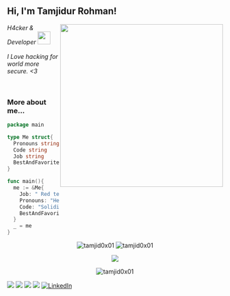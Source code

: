 <h2> Hi, I'm Tamjidur Rohman!</h2>
<img align='right' src="https://github-readme-stats.vercel.app/api?username=tamjid0x01&show_icons=true&theme=radical" width="380">
<p><em>  H4cker & Developer  <img src="https://media.giphy.com/media/WUlplcMpOCEmTGBtBW/giphy.gif" width="30"><br><br>
   I Love hacking for world more secure. <3
  </em></p>

<br>


### More about me...
```go
package main

type Me struct{
  Pronouns string
  Code string
  Job string
  BestAndFavoriteSkill string
}

func main(){
  me := &Me{
    Job: " Red team that aims for a purple team.",
    Pronouns: "He/Him",
    Code: "Solidity, Go and Python and Everythings",
    BestAndFavoriteSkill: "Smart contract Security, Web Hacking :D"
  }
  _ = me
}
```

   
   <p align="center">
<img src="https://komarev.com/ghpvc/?username=tamjid0x01&label=Views&color=lightgrey&style=flat-square" alt="tamjid0x01" /> 
 <img src="https://github-profile-trophy.vercel.app/?username=tamjid0x01&theme=flat" alt="tamjid0x01" />
</p>

<p align="center">

<a href="https://github.com/anuraghazra/github-readme-stats">
  <img align="center" src="https://github-readme-stats.vercel.app/api/top-langs/?username=tamjid0x01&layout=compact&langs_count=8&theme=omni&hide_border=true" />
</a>
</p>
<p align="center">
<img align="center" src="https://github-readme-streak-stats.herokuapp.com/?user=tamjid0x01&theme=omni&hide_border=true" alt="tamjid0x01" />
</p>


[![](https://img.shields.io/twitter/follow/tamjid0x01?color=gray&logo=twitter&label=%40tamjid0x01&style=flat)](https://twitter.com/tamjid0x01)
[![](https://img.shields.io/github/followers/tamjid0x01?color=gray&label=%40tamjid0x01&logo=GitHub)](https://github.com/tamjid0x01)
[![](https://img.shields.io/github/stars/tamjid0x01?color=gray&logo=GitHub)](https://github.com/tamjid0x01)
[![](https://img.shields.io/badge/-hackerone-black?logo=hackerone&color=gray&style=flat)](https://hackerone.com/aits)
[![LinkedIn](https://img.shields.io/badge/linkedin-%230077B5.svg?style=for-the-badge&logo=linkedin&logoColor=white)](https://www.linkedin.com/in/tamjid0x01/)   
   

